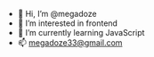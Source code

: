 - 👋 Hi, I’m @megadoze
- 👀 I’m interested in frontend
- 🌱 I’m currently learning JavaScript
- 📫 megadoze33@gmail.com

<!---
megadoze/megadoze is a ✨ special ✨ repository because its `README.md` (this file) appears on your GitHub profile.
You can click the Preview link to take a look at your changes.
--->
